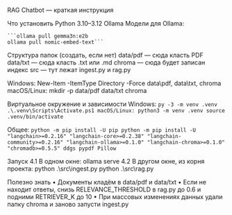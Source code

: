 RAG Chatbot — краткая инструкция

Что установить
Python 3.10–3.12
Ollama
   Модели для Ollama: 
   
    ```ollama pull gemma3n:e2b
    ollama pull nomic-embed-text```

Cтруктура папок (создать, если нет)
   data/pdf   — сюда класть PDF
   data/txt   — сюда класть .txt или .md
   chroma     — сюда будет записан индекс
   src        — тут лежат ingest.py и rag.py

   Windows:
     New-Item -ItemType Directory -Force data\pdf, data\txt, chroma
   macOS/Linux:
     mkdir -p data/pdf data/txt chroma

Виртуальное окружение и зависимости
   Windows:
    ```
     py -3 -m venv .venv
     .\.venv\Scripts\Activate.ps1
   macOS/Linux:
     python3 -m venv .venv
     source .venv/bin/activate
    ```

   Общее:
     ```python -m pip install -U pip
     python -m pip install -U "langchain>=0.2.16" "langchain-core>=0.2.38" "langchain-community>=0.2.16" "langchain-ollama>=0.1.0" "langchain-chroma>=0.1.0" "chromadb>=0.5.5" ddgs pypdf Pillow```

Запуск
   4.1 В одном окне:
   ollama serve
   4.2 В другом окне, из корня проекта:
      python .\src\ingest.py
      python .\src\rag.py


Полезно знать
• Документы кладём в data/pdf и data/txt
• Если не находит ответы, снизь RELEVANCE_THRESHOLD в rag.py до 0.6 и подними RETRIEVER_K до 10
• При массовых изменениях данных удали папку chroma и заново запусти ingest.py
